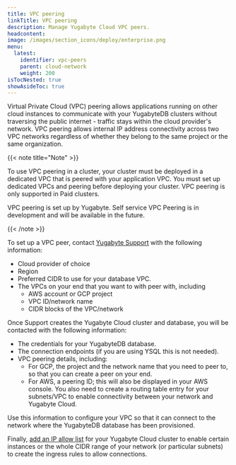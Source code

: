 ```yaml
---
title: VPC peering
linkTitle: VPC peering
description: Manage Yugabyte Cloud VPC peers.
headcontent:
image: /images/section_icons/deploy/enterprise.png
menu:
  latest:
    identifier: vpc-peers
    parent: cloud-network
    weight: 200
isTocNested: true
showAsideToc: true
---
```


<!--
The **VPC Peering** tab displays a list of peers configured for your cloud that includes the VPC name, provider, region, ID, CIDR, local VPC IP address, and cluster to which the peer is assigned.

![Cloud Network VPC Peering page](/images/yb-cloud/cloud-networking-vpc.png)
-->

Virtual Private Cloud (VPC) peering allows applications running on other cloud instances to communicate with your YugabyteDB clusters without traversing the public internet - traffic stays within the cloud provider's network. VPC peering allows internal IP address connectivity across two VPC networks regardless of whether they belong to the same project or the same organization.

{{< note title="Note" >}}

To use VPC peering in a cluster, your cluster must be deployed in a dedicated VPC that is peered with your application VPC. You must set up dedicated VPCs and peering before deploying your cluster. VPC peering is only supported in Paid clusters.

VPC peering is set up by Yugabyte. Self service VPC Peering is in development and will be available in the future.

{{< /note >}}

To set up a VPC peer, contact [Yugabyte Support](https://support.yugabyte.com/hc/en-us/requests/new?ticket_form_id=360003113431) with the following information:

- Cloud provider of choice
- Region
- Preferred CIDR to use for your database VPC.
- The VPCs on your end that you want to with peer with, including
  - AWS account or GCP project
  - VPC ID/network name
  - CIDR blocks of the VPC/network

Once Support creates the Yugabyte Cloud cluster and database, you will be contacted with the following information:

- The credentials for your YugabyteDB database.
- The connection endpoints (if you are using YSQL this is not needed).
- VPC peering details, including:
  - For GCP, the project and the network name that you need to peer to, so that you can create a peer on your end.
  - For AWS, a peering ID; this will also be displayed in your AWS console. You also need to create a routing table entry for your subnets/VPC to enable connectivity between your network and Yugabyte Cloud. 

Use this information to configure your VPC so that it can connect to the network where the YugabyteDB database has been provisioned. 

Finally, [add an IP allow list](../../cloud-basics/add-connections) for your Yugabyte Cloud cluster to enable certain instances or the whole CIDR range of your network (or particular subnets) to create the ingress rules to allow connections.

<!--
## Add VPC peers

To add a VPC peer:

1. On the **VPC Peering** tab, click **Add Peer** to display the **Add VPC Peer** sheet.
1. Enter a name for the peer.
1. Choose the provider and enter your account ID and VPC ID.
1. Select the region.
1. Enter the VPC CIDR address, and select the **Add this CIDR block to my IP allowlist** option.
1. Set the **Status** option to **Enabled**.

## Edit VPC peers

To edit a VPC peer:

1. On the **VPC Peering** tab, select a peer and click the **Edit** icon to display the **Edit VPC Peer** sheet.
1. Update the name and subnet IDs.
-->
